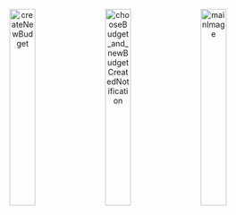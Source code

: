 <p align="center">
  <img src="https://github.com/user-attachments/assets/d9255ae7-8dd4-46e7-9550-2e2649e736b9" width="30%" alt="createNewBudget" />
    &nbsp;&nbsp;&nbsp;
  <img src="https://github.com/user-attachments/assets/a68aa00b-8164-4dc7-afdc-eda5fb51e702" width="30%" alt="chooseBudget_and_newBudgetCreatedNotification" />
    &nbsp;&nbsp;&nbsp;
  <img src="https://github.com/user-attachments/assets/0b01c7a9-bec3-4dca-9a5b-fbe701878ca2" width="30%" alt="mainImage" />
</p>
